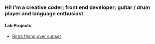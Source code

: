 ### Hi! I'm a creative coder; front end developer; guitar / drum player and language enthusiast

#### Lab Projects
- [Birds flying over sunset](https://creative-ataraxia.github.io/birds-over-sunset/)


<!---
unique_counter: 67
--->
